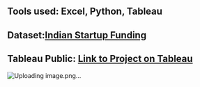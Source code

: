 ## Tools used: Excel, Python, Tableau 
## Dataset:[Indian Startup Funding ](https://www.kaggle.com/datasets/sudalairajkumar/indian-startup-funding)
## Tableau Public: [Link to Project on Tableau](https://public.tableau.com/views/StartupsInIndia_17379942343940/Story1?:language=en-US&publish=yes&:sid=&:redirect=auth&:display_count=n&:origin=viz_share_link)
![Uploading image.png…]()
